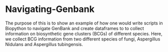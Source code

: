 # Navigating-Genbank

The purpose of this is to show an example of how one would write scripts in Biopython to navigate GenBank and create dataframes to to collect information on biosynthetic gene clusters (BCGs) of different species. Here, we collect BCG information from two different species of fungi, Aspergillus Nidulans and Aspergillus tubingensis.
